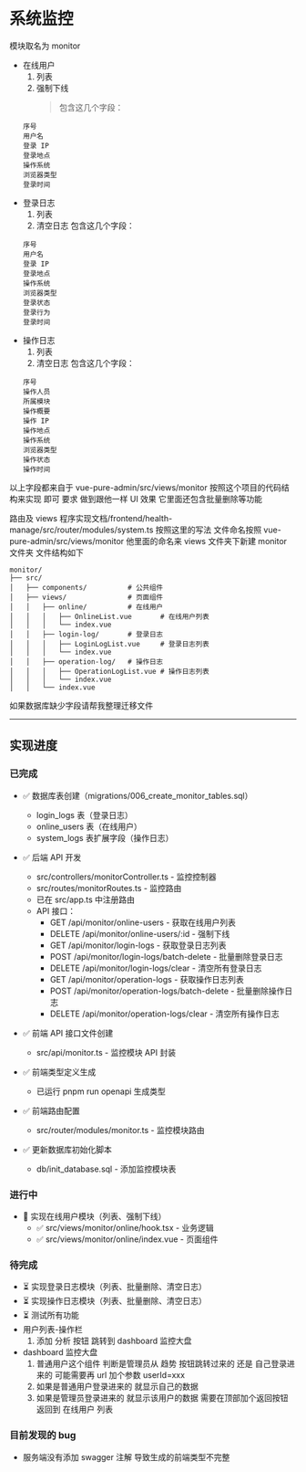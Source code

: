 # 系统监控

模块取名为 monitor

- 在线用户
  1. 列表
  2. 强制下线
     > 包含这几个字段：
  ```
  序号
  用户名
  登录 IP
  登录地点
  操作系统
  浏览器类型
  登录时间
  ```
- 登录日志
  1. 列表
  2. 清空日志
     包含这几个字段：
  ```
  序号
  用户名
  登录 IP
  登录地点
  操作系统
  浏览器类型
  登录状态
  登录行为
  登录时间
  ```
- 操作日志
  1. 列表
  2. 清空日志
     包含这几个字段：
  ```
  序号
  操作人员
  所属模块
  操作概要
  操作 IP
  操作地点
  操作系统
  浏览器类型
  操作状态
  操作时间
  ```

以上字段都来自于
vue-pure-admin/src/views/monitor
按照这个项目的代码结构来实现 即可
要求 做到跟他一样 UI 效果 它里面还包含批量删除等功能

路由及 views
程序实现文档/frontend/health-manage/src/router/modules/system.ts 按照这里的写法
文件命名按照 vue-pure-admin/src/views/monitor 他里面的命名来
views 文件夹下新建 monitor 文件夹
文件结构如下

```
monitor/
├── src/
│   ├── components/          # 公共组件
│   ├── views/               # 页面组件
│   │   ├── online/          # 在线用户
│   │   │   ├── OnlineList.vue       # 在线用户列表
│   │   │   └── index.vue
│   │   ├── login-log/       # 登录日志
│   │   │   ├── LoginLogList.vue     # 登录日志列表
│   │   │   └── index.vue
│   │   ├── operation-log/   # 操作日志
│   │   │   ├── OperationLogList.vue # 操作日志列表
│   │   │   └── index.vue
│   │   └── index.vue
```

如果数据库缺少字段请帮我整理迁移文件

---

## 实现进度

### 已完成

- ✅ 数据库表创建（migrations/006_create_monitor_tables.sql）

  - login_logs 表（登录日志）
  - online_users 表（在线用户）
  - system_logs 表扩展字段（操作日志）

- ✅ 后端 API 开发

  - src/controllers/monitorController.ts - 监控控制器
  - src/routes/monitorRoutes.ts - 监控路由
  - 已在 src/app.ts 中注册路由
  - API 接口：
    - GET /api/monitor/online-users - 获取在线用户列表
    - DELETE /api/monitor/online-users/:id - 强制下线
    - GET /api/monitor/login-logs - 获取登录日志列表
    - POST /api/monitor/login-logs/batch-delete - 批量删除登录日志
    - DELETE /api/monitor/login-logs/clear - 清空所有登录日志
    - GET /api/monitor/operation-logs - 获取操作日志列表
    - POST /api/monitor/operation-logs/batch-delete - 批量删除操作日志
    - DELETE /api/monitor/operation-logs/clear - 清空所有操作日志

- ✅ 前端 API 接口文件创建

  - src/api/monitor.ts - 监控模块 API 封装

- ✅ 前端类型定义生成

  - 已运行 pnpm run openapi 生成类型

- ✅ 前端路由配置

  - src/router/modules/monitor.ts - 监控模块路由

- ✅ 更新数据库初始化脚本
  - db/init_database.sql - 添加监控模块表

### 进行中

- 🔄 实现在线用户模块（列表、强制下线）
  - ✅ src/views/monitor/online/hook.tsx - 业务逻辑
  - ✅ src/views/monitor/online/index.vue - 页面组件

### 待完成

- ⏳ 实现登录日志模块（列表、批量删除、清空日志）
- ⏳ 实现操作日志模块（列表、批量删除、清空日志）
- ⏳ 测试所有功能
- 用户列表-操作栏
  1. 添加 分析 按钮 跳转到 dashboard 监控大盘
- dashboard 监控大盘
  1. 普通用户这个组件 判断是管理员从 趋势 按钮跳转过来的 还是 自己登录进来的 可能需要再 url 加个参数 userId=xxx
  2. 如果是普通用户登录进来的 就显示自己的数据
  3. 如果是管理员登录进来的 就显示该用户的数据 需要在顶部加个返回按钮 返回到 在线用户 列表

### 目前发现的 bug

- 服务端没有添加 swagger 注解 导致生成的前端类型不完整
